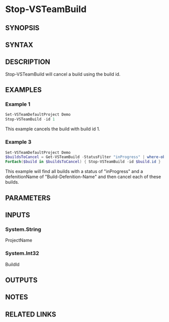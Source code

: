 <!-- #include "./common/header.md" -->

# Stop-VSTeamBuild

## SYNOPSIS

<!-- #include "./synopsis/Stop-VSTeamBuild.md" -->

## SYNTAX

## DESCRIPTION

Stop-VSTeamBuild will cancel a build using the build id.

## EXAMPLES

### Example 1

```powershell
Set-VSTeamDefaultProject Demo
Stop-VSTeamBuild -id 1
```

This example cancels the build with build id 1.

### Example 3

```powershell
Set-VSTeamDefaultProject Demo
$buildsToCancel = Get-VSTeamBuild -StatusFilter "inProgress" | where-object definitionName -eq Build-Defenition-Name
ForEach($build in $buildsToCancel) { Stop-VSTeamBuild -id $build.id }
```

This example will find all builds with a status of "inProgress" and a defenitionName of "Build-Defenition-Name" and then cancel each of these builds.

## PARAMETERS

<!-- #include "./params/BuildId.md" -->

<!-- #include "./params/projectName.md" -->

<!-- #include "./params/forcegroup.md" -->

## INPUTS

### System.String

ProjectName

### System.Int32

BuildId

## OUTPUTS

## NOTES

<!-- #include "./common/prerequisites.md" -->

## RELATED LINKS

<!-- #include "./common/related.md" -->
